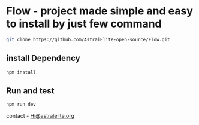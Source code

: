 # Flow - project made simple and easy to install by just few command

```bash
git clone https://github.com/AstralElite-open-source/Flow.git
```
## install Dependency
```bash
npm install
```
## Run and test
```bash
npm run dev 
```

contact - Hi@astralelite.org